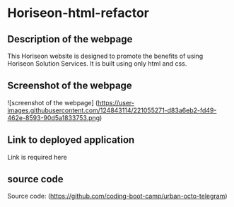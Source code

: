 # Horiseon-html-refactor

## Description of the webpage

This Horiseon website is designed to promote the benefits of using Horiseon Solution Services. It is built using only html and css.

## Screenshot of the webpage

![screenshot of the webpage] (https://user-images.githubusercontent.com/124843114/221055271-d83a6eb2-fd49-462e-8593-90d5a1833753.png)

## Link to deployed application

Link is required here

## source code

Source code: (https://github.com/coding-boot-camp/urban-octo-telegram)